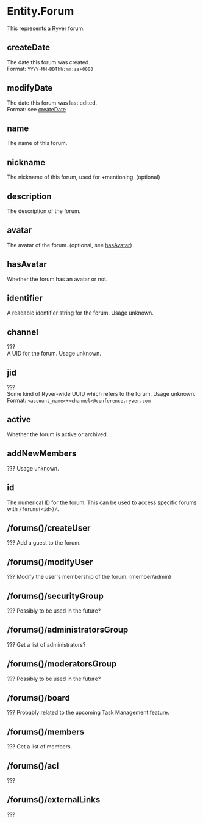 # Entity.Forum

This represents a Ryver forum.

## createDate

The date this forum was created.  
Format: `YYYY-MM-DDThh:mm:ss+0000`

## modifyDate

The date this forum was last edited.  
Format: see [createDate](#createDate)

## name

The name of this forum.

## nickname

The nickname of this forum, used for +mentioning. (optional)

## description

The description of the forum.

## avatar

The avatar of the forum. (optional, see [hasAvatar](#hasAvatar))

## hasAvatar

Whether the forum has an avatar or not.

## identifier

A readable identifier string for the forum. Usage unknown.

## channel

???  
A UID for the forum. Usage unknown.

## jid

???  
Some kind of Ryver-wide UUID which refers to the forum. Usage unknown.  
Format: `<account_name>+<channel>@conference.ryver.com`

## active

Whether the forum is active or archived.

## addNewMembers

???
Usage unknown.

## id

The numerical ID for the forum. This can be used to access specific
forums with `/forums(<id>)/`.

## /forums(<id>)/createUser

???
Add a guest to the forum.

## /forums(<id>)/modifyUser

???
Modify the user's membership of the forum. (member/admin)

## /forums(<id>)/securityGroup

???
Possibly to be used in the future?

## /forums(<id>)/administratorsGroup

???
Get a list of administrators?

## /forums(<id>)/moderatorsGroup

???
Possibly to be used in the future?

## /forums(<id>)/board

???
Probably related to the upcoming Task Management feature.

## /forums(<id>)/members

???
Get a list of members.

## /forums(<id>)/acl

???

## /forums(<id>)/externalLinks

???
